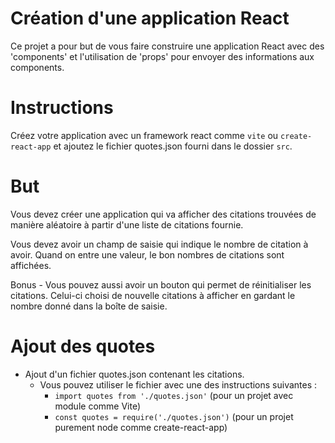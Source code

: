 # Création d'une application React

Ce projet a pour but de vous faire construire une
application React avec des 'components' et l'utilisation
de 'props' pour envoyer des informations aux components.

# Instructions

Créez votre application avec un framework react comme `vite` ou `create-react-app` et ajoutez le fichier quotes.json fourni dans le dossier `src`.

# But
Vous devez créer une application qui va afficher
des citations trouvées de manière aléatoire à partir d'une
liste de citations fournie.

Vous devez avoir un champ de saisie qui indique le nombre de citation à avoir. Quand on entre une valeur, le bon nombres de citations sont affichées.

Bonus - Vous pouvez aussi avoir un bouton qui permet de réinitialiser les citations. Celui-ci choisi de nouvelle citations à afficher en gardant le nombre donné dans la boîte de saisie.

# Ajout des quotes

* Ajout d'un fichier quotes.json contenant les citations.
    * Vous pouvez utiliser le fichier avec une des instructions suivantes :
      * `import quotes from './quotes.json'` (pour un projet avec module comme Vite)
      * `const quotes = require('./quotes.json')` (pour un projet purement node comme create-react-app)



